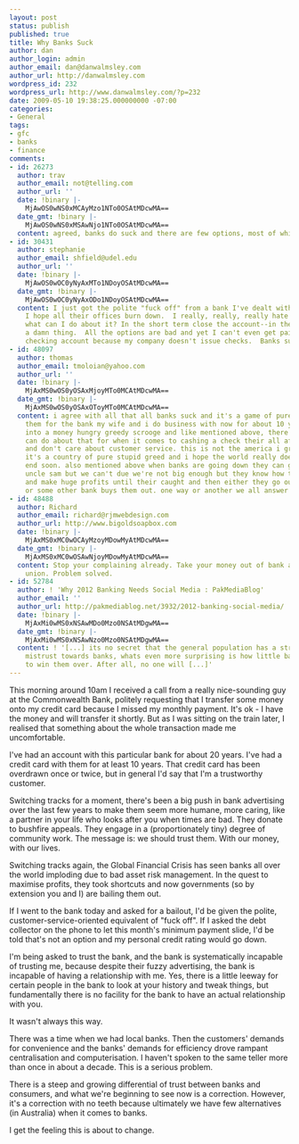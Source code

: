 ```yaml
---
layout: post
status: publish
published: true
title: Why Banks Suck
author: dan
author_login: admin
author_email: dan@danwalmsley.com
author_url: http://danwalmsley.com
wordpress_id: 232
wordpress_url: http://www.danwalmsley.com/?p=232
date: 2009-05-10 19:38:25.000000000 -07:00
categories:
- General
tags:
- gfc
- banks
- finance
comments:
- id: 26273
  author: trav
  author_email: not@telling.com
  author_url: ''
  date: !binary |-
    MjAwOS0wNS0xMCAyMzo1NTo0OSAtMDcwMA==
  date_gmt: !binary |-
    MjAwOS0wNS0xMSAwNjo1NTo0OSAtMDcwMA==
  content: agreed, banks do suck and there are few options, most of which are poor.
- id: 30431
  author: stephanie
  author_email: shfield@udel.edu
  author_url: ''
  date: !binary |-
    MjAwOS0wOC0yNyAxMTo1NDoyOSAtMDcwMA==
  date_gmt: !binary |-
    MjAwOS0wOC0yNyAxODo1NDoyOSAtMDcwMA==
  content: I just got the polite "fuck off" from a bank I've dealt with for 11 years.  Now
    I hope all their offices burn down.  I really, really, really hate banks. And
    what can I do about it? In the short term close the account--in the long term--not
    a damn thing.  All the options are bad and yet I can't even get paid without a
    checking account because my company doesn't issue checks.  Banks suck.
- id: 48097
  author: thomas
  author_email: tmoloian@yahoo.com
  author_url: ''
  date: !binary |-
    MjAxMS0wOS0yOSAxMjoyMTo0MCAtMDcwMA==
  date_gmt: !binary |-
    MjAxMS0wOS0yOSAxOToyMTo0MCAtMDcwMA==
  content: i agree with all that all banks suck and it's a game of pure profit for
    them for the bank my wife and i do business with now for about 10 years is turning
    into a money hungry greedy scrooge and like mentioned above, there's nothing you
    can do about that for when it comes to cashing a check their all after profits
    and don't care about customer service. this is not the america i grew up in for
    it's a country of pure stupid greed and i hope the world really does come to an
    end soon. also mentioned above when banks are going down they can get money from
    uncle sam but we can't due we're not big enough but they know how to cheat people
    and make huge profits until their caught and then either they go out of business
    or some other bank buys them out. one way or another we all answer to god.
- id: 48488
  author: Richard
  author_email: richard@rjmwebdesign.com
  author_url: http://www.bigoldsoapbox.com
  date: !binary |-
    MjAxMS0xMC0wOCAyMzoyMDowMyAtMDcwMA==
  date_gmt: !binary |-
    MjAxMS0xMC0wOSAwNjoyMDowMyAtMDcwMA==
  content: Stop your complaining already. Take your money out of bank and join a credit
    union. Problem solved.
- id: 52784
  author: ! 'Why 2012 Banking Needs Social Media : PakMediaBlog'
  author_email: ''
  author_url: http://pakmediablog.net/3932/2012-banking-social-media/
  date: !binary |-
    MjAxMi0wMS0xNSAwMDo0Mzo0NSAtMDgwMA==
  date_gmt: !binary |-
    MjAxMi0wMS0xNSAwNzo0Mzo0NSAtMDgwMA==
  content: ! '[...] its no secret that the general population has a strong sense of
    mistrust towards banks, whats even more surprising is how little banks are doing
    to win them over. After all, no one will [...]'
---
```

This morning around 10am I received a call from a really nice-sounding guy at the Commonwealth Bank, politely requesting that I transfer some money onto my credit card because I missed my monthly payment. It's ok - I have the money and will transfer it shortly. But as I was sitting on the train later, I realised that something about the whole transaction made me uncomfortable.

I've had an account with this particular bank for about 20 years. I've had a credit card with them for at least 10 years. That credit card has been overdrawn once or twice, but in general I'd say that I'm a trustworthy customer.

Switching tracks for a moment, there's been a big push in bank advertising over the last few years to make them seem more humane, more caring, like a partner in your life who looks after you when times are bad. They donate to bushfire appeals. They engage in a (proportionately tiny) degree of community work. The message is: we should trust them. With our money, with our lives.

Switching tracks again, the Global Financial Crisis has seen banks all over the world imploding due to bad asset risk management. In the quest to maximise profits, they took shortcuts and now governments (so by extension you and I) are bailing them out.

If I went to the bank today and asked for a bailout, I'd be given the polite, customer-service-oriented equivalent of "fuck off". If I asked the debt collector on the phone to let this month's minimum payment slide, I'd be told that's not an option and my personal credit rating would go down.

I'm being asked to trust the bank, and the bank is systematically incapable of trusting me, because despite their fuzzy advertising, the bank is incapable of having a relationship with me. Yes, there is a little leeway for certain people in the bank to look at your history and tweak things, but fundamentally there is no facility for the bank to have an actual relationship with you.

It wasn't always this way.

There was a time when we had local banks. Then the customers' demands for convenience and the banks' demands for efficiency drove rampant centralisation and computerisation. I haven't spoken to the same teller more than once in about a decade. This is a serious problem.

There is a steep and growing differential of trust between banks and consumers, and what we're beginning to see now is a correction. However, it's a correction with no teeth because ultimately we have few alternatives (in Australia) when it comes to banks.

I get the feeling this is about to change. 
